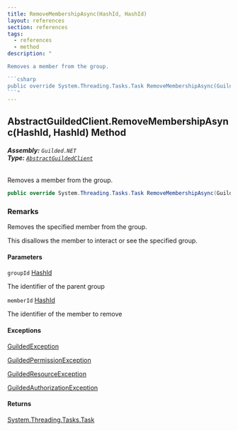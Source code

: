 ```yaml
---
title: RemoveMembershipAsync(HashId, HashId)
layout: references
section: references
tags:
  - references
  - method
description: "

Removes a member from the group.

```csharp
public override System.Threading.Tasks.Task RemoveMembershipAsync(Guilded.NET.Base.HashId groupId, Guilded.NET.Base.HashId memberId);
```"
---
```


## AbstractGuildedClient.RemoveMembershipAsync(HashId, HashId) Method
###### **Assembly:** `Guilded.NET`<br/>**Type:** [`AbstractGuildedClient`](AbstractGuildedClient 'Guilded.NET.AbstractGuildedClient')

Removes a member from the group.

```csharp
public override System.Threading.Tasks.Task RemoveMembershipAsync(Guilded.NET.Base.HashId groupId, Guilded.NET.Base.HashId memberId);
```

### Remarks
  
Removes the specified member from the group.  
  
This disallows the member to interact or see the specified group.
#### Parameters

<a name='Guilded.NET.AbstractGuildedClient.RemoveMembershipAsync(Guilded.NET.Base.HashId,Guilded.NET.Base.HashId).groupId'></a>

`groupId` [HashId](HashId 'Guilded.NET.Base.HashId')

The identifier of the parent group

<a name='Guilded.NET.AbstractGuildedClient.RemoveMembershipAsync(Guilded.NET.Base.HashId,Guilded.NET.Base.HashId).memberId'></a>

`memberId` [HashId](HashId 'Guilded.NET.Base.HashId')

The identifier of the member to remove

#### Exceptions

[GuildedException](GuildedException 'Guilded.NET.Base.GuildedException')

[GuildedPermissionException](GuildedPermissionException 'Guilded.NET.Base.GuildedPermissionException')

[GuildedResourceException](GuildedResourceException 'Guilded.NET.Base.GuildedResourceException')

[GuildedAuthorizationException](GuildedAuthorizationException 'Guilded.NET.Base.GuildedAuthorizationException')

#### Returns
[System.Threading.Tasks.Task](https://docs.microsoft.com/en-us/dotnet/api/System.Threading.Tasks.Task 'System.Threading.Tasks.Task')